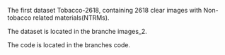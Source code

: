The first dataset Tobacco-2618, containing 2618 clear images with Non-tobacco related materials(NTRMs).

The dataset is located in the branche images_2.

The code is located in the branches code.

